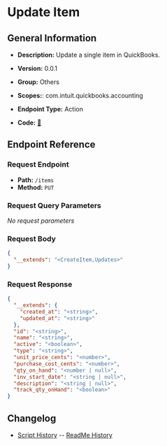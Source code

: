 # Update Item

## General Information

- **Description:** Update a single item in QuickBooks.

- **Version:** 0.0.1
- **Group:** Others
- **Scopes:**: com.intuit.quickbooks.accounting
- **Endpoint Type:** Action
- **Code:** [🔗](https://github.com/NangoHQ/integration-templates/tree/main/integrations/quickbooks-sandbox/actions/update-item.ts)

## Endpoint Reference

### Request Endpoint

- **Path:** `/items`
- **Method:** `PUT`

### Request Query Parameters

_No request parameters_

### Request Body

```json
{
  "__extends": "<CreateItem,Updates>"
}
```

### Request Response

```json
{
  "__extends": {
    "created_at": "<string>",
    "updated_at": "<string>"
  },
  "id": "<string>",
  "name": "<string>",
  "active": "<boolean>",
  "type": "<string>",
  "unit_price_cents": "<number>",
  "purchase_cost_cents": "<number>",
  "qty_on_hand": "<number | null>",
  "inv_start_date": "<string | null>",
  "description": "<string | null>",
  "track_qty_onHand": "<boolean>"
}
```

## Changelog

- [Script History](https://github.com/NangoHQ/integration-templates/commits/main/integrations/quickbooks-sandbox/actions/update-item.ts)
-- [ReadMe History](https://github.com/NangoHQ/integration-templates/commits/main/integrations/quickbooks-sandbox/actions/update-item.md)
